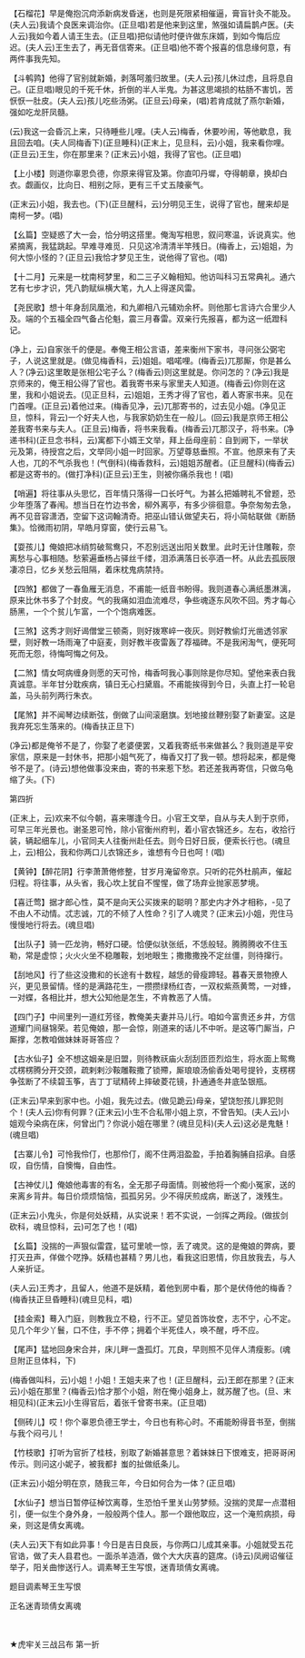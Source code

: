<!-- { "loadSidebar": true } -->
【石榴花】早是俺抱沉疴添新病发昏迷，也则是死限紧相催逼，膏盲针灸不能及。(夫人云)我请个良医来调治你。(正旦唱)若是他来到这里，煞强如请扁鹊卢医。(夫人云)我如今着人请王生去。(正旦唱)把似请他时便许做东床婿，到如今悔后应迟。(夫人云)王生去了，再无音信寄来。(正旦唱)他不寄个报喜的信息缘何意，有两件事我先知。

【斗鹌鹑】他得了官别就新婚，剥落呵羞归故里。(夫人云)孩儿休过虑，且将息自己。(正旦唱)眼见的千死千休，折倒的半人半鬼。为甚这思竭损的枯肠不害饥，苦恹恹一肚皮。(夫人云)孩儿吃些汤粥。(正旦云)母亲，(唱)若肯成就了燕尔新婚，强如吃龙肝凤髓。

(云)我这一会昏沉上来，只待睡些儿哩。(夫人云)梅香，休要吵闹，等他歇息，我且回去咱。(夫人同梅香下)(正旦睡科)(正末上，见旦科，云)小姐，我来看你哩。(正旦云)王生，你在那里来？(正末云)小姐，我得了官也。(正旦唱)

【上小楼】则道你辜恩负德，你原来得官及第。你直叩丹墀，夺得朝章，换却白衣。觑画仪，比向日、相别之际，更有三千丈五陵豪气。

(正末云)小姐，我去也。(下)(正旦醒科，云)分明见王生，说得了官也，醒来却是南柯一梦。(唱)

【幺篇】空疑惑了大一会，恰分明这搭里。俺淘写相思，叙问寒温，诉说真实。他紧摘离，我猛跳起。早难寻难觅．只见这冷清清半竿残日。(梅香上，云)姐姐，为何大惊小怪的？(正旦云)我恰才梦见王生，说他得了官也。(唱)

【十二月】元来是一枕南柯梦里，和二三子义翰相知。他访叫科习五常典礼。通六艺有七步才识，凭八韵赋纵横大笔，九人上得遂风雷。

【尧民歌】想十年身刮凤凰池，和九卿相八元辅劝余杯。则他那七言诗六合里少人及。端的个五福全四气备占伦魁，震三月春雷。双亲行先报喜，都为这一纸蹬科记。

(净上，云)自家张千的便是。奉俺王相公言语，差来衡州下家书，寻问张公弼宅子，人说这里就是。(做见梅香科，云)姐姐。唱喏哩。(梅香云)兀那厮，你是甚么人？(净云)这里敢是张相公宅子么？(梅香云)则这里就是。你问怎的？(净云)我是京师来的，俺王相公得了官也。着我寄书来与家里夫人知道。(梅香云)你则在这里，我和小姐说去。(见正旦科，云)姐姐，王秀才得了官也，着人寄家书来。见在门首哩。(正旦云)着他过来。(梅香见净，云)兀那寄书的，过去见小姐。(净见正旦，惊科，背云)一个好夫人也，与我家奶奶生在一般儿。(回云)我是京师王相公差我寄书来与夫人。(正旦云)梅香，将书来我看。(梅香云)兀那汉子，将书来。(净递书科)(正旦念书科，云)寓都下小婿王文举，拜上岳母座前：自到阙下，一举状元及第，待授宫之后，文举同小姐一时回家。万望尊慈垂照。不宣。他原来有了夫人也，兀的不气杀我也！(气倒科)(梅香救科，云)姐姐苏醒者。(正旦醒科)(梅香云)都是这寄书的。(做打净科)(正旦云)王生，则被你痛杀我也！(唱)

【哨遍】将往事从头思忆，百年情只落得一口长吁气。为甚么把婚聘礼不曾题，恐少年堕落了春闱。想当日在竹边书舍，柳外离亭，有多少徘徊意。争奈匆匆去急，再不见音容潇洒，空留下这词翰清奇。把巫山错认做望夫石，将小简帖联做《断肠集》。恰微雨初阴，早皓月穿窗，使行云易飞。

【耍孩儿】俺娘把冰绡剪破鸳鸯只，不忍别远送出阳关数里。此时无计住雕鞍，奈离愁与心事相随。愁萦遍垂杨占驿丝千缕，泪添满落日长亭酒一杯。从此去孤辰限凄凉日，忆乡关愁云阻隔，着床枕鬼病禁持。

【四煞】都做了一春鱼雁无消息，不甫能一纸音书盼得。我则道春心满纸墨淋漓，原来比休书多了个封皮。气的我痛如泪血流难尽，争些魂逐东风吹不回。秀才每心肠黑，一个个贫儿乍富，一个个饱病难医。

【三煞】这秀才则好谒僧堂三顿斋，则好拨寒崪一夜灰。则好教偷灯光凿透邻家壁，则好教一场雨淹了中庭麦，则好教半夜雷轰了荐福碑。不是我闲淘气，便死呵死而无怨，待悔呵悔之何及。

【二煞】情女呵病缠身则愿的天可怜，梅香呵我心事则除是你尽知。望他来表白我真诚意。半年甘分耽疾病，镇日无心扫黛眉。不甫能挨得到今日，头直上打一轮皂盖，马头前列两行朱衣。

【尾煞】并不闻琴边续断弦，倒做了山间滚磨旗。划地接丝鞭别娶了新妻室。这是我弃死忘生落来的。(梅香扶正旦下)

(净云)都是俺爷不是了，你娶了老婆便罢，又着我寄纸书来做甚么？我则道是平安家信，原来是一封休书，把那小姐气死了，梅香又打了我一顿。想将起来，都是俺爷不是了。(诗云)想他做事没来由，寄的书来惹下愁。若还差我再寄信，只做乌龟缩了头。(下)

第四折

(正末上，云)欢来不似今朝，喜来哪逢今日。小官王文举，自从与夫人到于京师，可早三年光景也。谢圣恩可怜，除小官衡州府判，着小官衣锦还乡。左右，收拾行装，辆起细车儿，小官同夫人往衡州赴任去。则今日好日辰，便索长行也。(魂旦上，云)相公，我和你两口儿衣锦还乡，谁想有今日也呵！(唱)

【黄钟】【醉花阴】行李萧萧倦修整，甘岁月淹留帝京。只听的花外杜鹃声，催起归程。将往事，从头省，我心坎上犹自不惺惺，做了场弃业抛家恶梦境。

【喜迁莺】据才郎心性，莫不是向天公买拨来的聪明？那史内才外才相称，-见了不由人不动情。忒志诚，兀的不倾了人性命？引了人魂灵？(正末云)小姐，兜住马慢慢地行将去。(魂旦唱)

【出队子】骑一匹龙驹，畅好口硬。恰便似驮张纸，不恁般轻。腾腾腾收不住玉勒，常是虚惊；火火火坐不稳雕鞍，划地眼生；撒撒撒挽不定丝僵，则待撺行。

【刮地风】行了些这没撒和的长途有十数程，越恁的骨瘦蹄轻。暮春天景物撩人兴，更见景留情。怪的是满路花生，一攒攒绿杨红杏，一双权紫燕黄莺，一对蜂，一对蝶，各相比并，想大公知他是怎生，不肯教恶了人情。

【四门子】中间里列一道红芳径，教俺美夫妻并马儿行。咱如今富贵还乡井，方信道耀门间昼锦荣。若见俺娘，那一会惊，刚道来的话儿不中听。是这等门厮当，户厮撑，怎教咱做妹妹哥哥答应？

【古水仙子】全不想这姻亲是旧盟，则待教祆庙火刮刮匝匝烈焰生，将水面上鸳鸯忒楞楞腾分开交颈，疏剌剌沙鞍雕鞍撒了锁殢，厮琅琅汤偷香处喝号提铃，支楞楞争弦断了不续碧玉筝，吉丁丁珷精砖上摔破菱花镜，扑通通冬井底坠银瓶。

(正末云)早来到家中也。小姐，我先过去。(做见跪云)母亲，望饶恕孩儿罪犯则个！(夫人云)你有何罪？(正末云)小生不合私带小姐上京，不曾告知。(夫人云)小姐观今染病在床，何曾出门？你说小姐在哪里？(魂旦见科)(夫人云)这必是鬼魅！(魂旦唱)

【古寨儿令】可怜我伶仃，也那伶仃，阁不住两泪盈盈，手拍着胸脯自招承。自感叹，自伤情，自懊悔，自由性。

【古神仗儿】俺娘他毒害的有名，全无那子母面情。则被他将一个痴小冤家，送的来离乡背井。每日价烦烦恼恼，孤孤另另。少不得厌煎成病，断送了，泼残生。

(正末云)小鬼头，你是何处妖精，从实说来！若不实说，一剑挥之两段。(做拔剑砍科，魂旦惊科，云)可怎了也！(唱)

【幺篇】没揣的一声狠似雷霆，猛可里唬一惊，丢了魂灵。这的是俺娘的弊病，要打灭丑声，佯做个呓挣。妖精也甚精？男儿也，看我这旧恩情，你且放我去，与人人亲折证。

(夫人云)王秀才，且留人，他道不是妖精，着他到房中看，那个是伏侍他的梅香？(梅香扶正旦昏睡科)(魂旦见科，唱)

【挂金索】蓦入门庭，则教我立不稳，行不正。望见首饰妆奁，志不宁，心不定。见几个年少丫鬟，口不住，手不停；拥着个半死佳人，唤不醒，呼不应。

【尾声】猛地回身宋合并，床儿畔一盏孤灯。兀良，早则照不见伴人清瘦影。(魂旦附正旦体科，下)

(梅香做叫科，云)小姐！小姐！王姐夫来了也！(正旦醒科，云)王郎在那里？(正末云)小姐在那里？(梅香云)恰才那个小姐，附在俺小姐身上，就苏醒了也。(旦、末相见科)(正末云)小生得官后，着张千曾寄书来。(正旦唱)

【侧砖儿】哎！你个辜恩负德王学士，今日也有称心时。不甫能盼得音书至，倒揣与我个闷弓儿！

【竹枝歌】打听为官折了桂枝，别取了新婚甚意思？着妹妹日下恨难支，把哥哥闲传示。则问这小妮子，被我都扌蚩的扯做纸条儿。

(正末云)小姐分明在京，随我三年，今日如何合为一体？(正旦唱)

【水仙子】想当日暂停征棹饮离尊，生恐怕千里关山劳梦频。没揣的灵犀一点潜相引，便一似生个身外身，一般般两个佳人。那一个跟他取应，这一个淹煎病损，母亲，则这是倩女离魂。

(夫人云)天下有如此异事！今日是吉日良辰，与你两口儿成其亲事。小姐就受五花官诰，做了夫人县君也。一面杀羊造酒，做个大大庆喜的筵席。(诗云)凤阙诏催征举子，阳关曲惨送行人。调素琴王生写恨，迷青琐倩女离魂。

题目调素琴王生写恨

正名迷青琐倩女离魂

　
　

★虎牢关三战吕布
第一折

